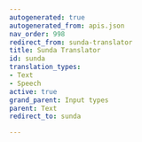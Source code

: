 ```yaml
---
autogenerated: true
autogenerated_from: apis.json
nav_order: 998
redirect_from: sunda-translator
title: Sunda Translator
id: sunda
translation_types:
- Text
- Speech
active: true
grand_parent: Input types
parent: Text
redirect_to: sunda

---
```


